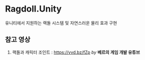 # Ragdoll.Unity
유니티에서 지원하는 랙돌 시스템 및 자연스러운 물리 효과 구현
## 참고 영상  
1) 랙돌과 캐릭터 조인트 : https://vvd.bz/fZp _by_ __베르의 게임 개발 유튜브__  
